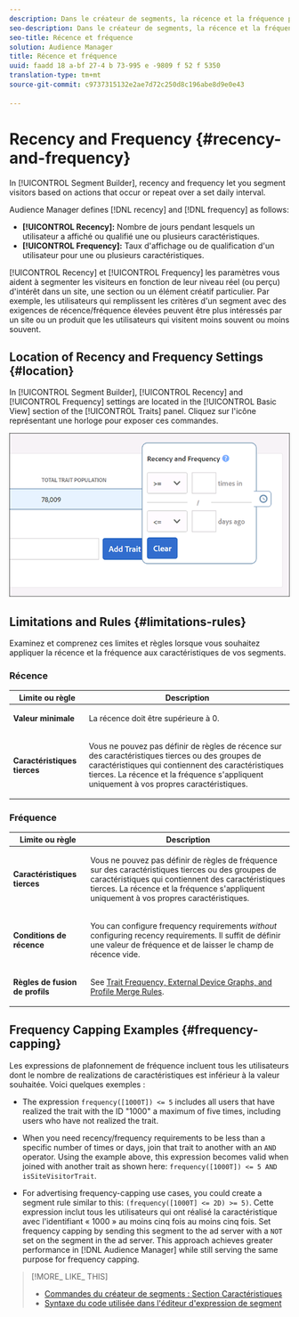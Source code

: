 ```yaml
---
description: Dans le créateur de segments, la récence et la fréquence permettent de segmenter les visiteurs en fonction des actions qui surviennent ou se répètent sur un intervalle quotidien défini.
seo-description: Dans le créateur de segments, la récence et la fréquence permettent de segmenter les visiteurs en fonction des actions qui surviennent ou se répètent sur un intervalle quotidien défini.
seo-title: Récence et fréquence
solution: Audience Manager
title: Récence et fréquence
uuid: faadd 18 a-bf 27-4 b 73-995 e -9809 f 52 f 5350
translation-type: tm+mt
source-git-commit: c9737315132e2ae7d72c250d8c196abe8d9e0e43

---
```



# Recency and Frequency {#recency-and-frequency}

In [!UICONTROL Segment Builder], recency and frequency let you segment visitors based on actions that occur or repeat over a set daily interval.

Audience Manager defines [!DNL recency] and [!DNL frequency] as follows:

* **[!UICONTROL Recency]:** Nombre de jours pendant lesquels un utilisateur a affiché ou qualifié une ou plusieurs caractéristiques.
* **[!UICONTROL Frequency]:** Taux d&#39;affichage ou de qualification d&#39;un utilisateur pour une ou plusieurs caractéristiques.

[!UICONTROL Recency] et [!UICONTROL Frequency] les paramètres vous aident à segmenter les visiteurs en fonction de leur niveau réel (ou perçu) d&#39;intérêt dans un site, une section ou un élément créatif particulier. Par exemple, les utilisateurs qui remplissent les critères d&#39;un segment avec des exigences de récence/fréquence élevées peuvent être plus intéressés par un site ou un produit que les utilisateurs qui visitent moins souvent ou moins souvent.

## Location of Recency and Frequency Settings {#location}

In [!UICONTROL Segment Builder], [!UICONTROL Recency] and [!UICONTROL Frequency] settings are located in the [!UICONTROL Basic View] section of the [!UICONTROL Traits] panel. Cliquez sur l&#39;icône représentant une horloge pour exposer ces commandes.

![](assets/recency_frequency.png)

## Limitations and Rules {#limitations-rules}

Examinez et comprenez ces limites et règles lorsque vous souhaitez appliquer la récence et la fréquence aux caractéristiques de vos segments.

### Récence

<table id="table_026064124C694D75B7A960457D50170B"> 
 <thead> 
  <tr> 
   <th colname="col1" class="entry"> Limite ou règle </th> 
   <th colname="col2" class="entry"> Description </th> 
  </tr> 
 </thead>
 <tbody> 
  <tr> 
   <td colname="col1"> <p> <b>Valeur minimale</b> </p> </td> 
   <td colname="col2"> <p>La récence doit être supérieure à 0. </p> </td> 
  </tr> 
  <tr> 
   <td colname="col1"> <p> <b>Caractéristiques tierces</b> </p> </td> 
   <td colname="col2"> <p>Vous ne pouvez pas définir de règles de récence sur des caractéristiques tierces ou des groupes de caractéristiques qui contiennent des caractéristiques tierces. La récence et la fréquence s'appliquent uniquement à vos propres caractéristiques. </p> </td> 
  </tr> 
 </tbody> 
</table>

### Fréquence

<table id="table_EBD621D26C8B4D03933E8C0753C892A7"> 
 <thead> 
  <tr> 
   <th colname="col1" class="entry"> Limite ou règle </th> 
   <th colname="col2" class="entry"> Description </th> 
  </tr> 
 </thead>
 <tbody> 
  <tr> 
   <td colname="col1"> <p> <b>Caractéristiques tierces</b> </p> </td> 
   <td colname="col2"> <p>Vous ne pouvez pas définir de règles de fréquence sur des caractéristiques tierces ou des groupes de caractéristiques qui contiennent des caractéristiques tierces. La récence et la fréquence s'appliquent uniquement à vos propres caractéristiques. </p> </td> 
  </tr> 
  <tr> 
   <td colname="col1"> <p> <b>Conditions de récence</b> </p> </td> 
   <td colname="col2"> <p>You can configure frequency requirements <i>without</i> configuring recency requirements. Il suffit de définir une valeur de fréquence et de laisser le champ de récence vide. </p> </td> 
  </tr> 
  <tr> 
   <td colname="col1"> <p><b>Règles de fusion de profils</b> </p> </td> 
   <td colname="col2"> <p>See <a href="../../faq/faq-profile-merge.md#trait-freq-device-rules"> Trait Frequency, External Device Graphs, and Profile Merge Rules</a>. </p> </td> 
  </tr> 
 </tbody> 
</table>

## Frequency Capping Examples {#frequency-capping}

Les expressions de plafonnement de fréquence incluent tous les utilisateurs dont le nombre de realizations de caractéristiques est inférieur à la valeur souhaitée. Voici quelques exemples :

* The expression `frequency([1000T]) <= 5` includes all users that have realized the trait with the ID &quot;1000&quot; a maximum of five times, including users who have not realized the trait.
* When you need recency/frequency requirements to be less than a specific number of times or days, join that trait to another with an `AND` operator. Using the example above, this expression becomes valid when joined with another trait as shown here: `frequency([1000T]) <= 5 AND isSiteVisitorTrait`.

* For advertising frequency-capping use cases, you could create a segment rule similar to this: `(frequency([1000T] <= 2D) >= 5)`. Cette expression inclut tous les utilisateurs qui ont réalisé la caractéristique avec l&#39;identifiant « 1000 » au moins cinq fois au moins cinq fois. Set frequency capping by sending this segment to the ad server with a `NOT` set on the segment in the ad server. This approach achieves greater performance in [!DNL Audience Manager] while still serving the same purpose for frequency capping.

>[!MORE_ LIKE_ THIS]
>
>* [Commandes du créateur de segments : Section Caractéristiques](../../features/segments/segment-builder.md#segment-builder-controls-traits)
>* [Syntaxe du code utilisée dans l&#39;éditeur d&#39;expression de segment](../../features/segments/segment-code-syntax.md)

